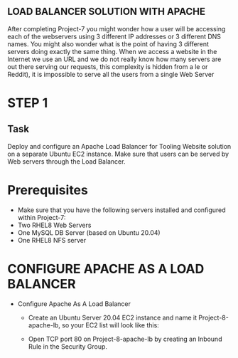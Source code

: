 ## LOAD BALANCER SOLUTION WITH APACHE


After completing Project-7 you might wonder how a user will be accessing each of the webservers using 3 different IP addresses or 3 different DNS names. You might also wonder what is the point of having 3 different servers doing exactly the same thing.
When we access a website in the Internet we use an URL and we do not really know how many servers are out there serving our requests, this complexity is hidden from a le or Reddit), it is impossible to serve all the users from a single Web Server


# STEP 1
## Task
Deploy and configure an Apache Load Balancer for Tooling Website solution on a separate Ubuntu EC2 instance. Make sure that users can be served by Web servers through the Load Balancer.

# Prerequisites
- Make sure that you have the following servers installed and configured within Project-7:
- Two RHEL8 Web Servers
- One MySQL DB Server (based on Ubuntu 20.04)
- One RHEL8 NFS server

# CONFIGURE APACHE AS A LOAD BALANCER
- Configure Apache As A Load Balancer
   - Create an Ubuntu Server 20.04 EC2 instance and name it Project-8-apache-lb, so your EC2 list will look like this:


   - Open TCP port 80 on Project-8-apache-lb by creating an Inbound Rule in the Security Group.
